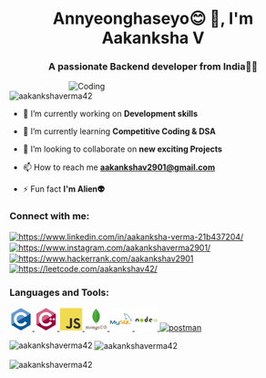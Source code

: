 <h1 align="center">Annyeonghaseyo😊 👋, I'm Aakanksha V</h1>
<h3 align="center">A passionate Backend developer from India👩‍💻</h3>
<img align="right" alt="Coding" width="400" src="https://images.huffingtonpost.com/2015-09-14-1442203450-2596369-thisprogrammer-thumb.jpeg">
<p align="left"> <img src="https://komarev.com/ghpvc/?username=aakankshaverma42&label=Profile%20views&color=0e75b6&style=flat" alt="aakankshaverma42" /> </p>

- 🔭 I’m currently working on **Development skills**

- 🌱 I’m currently learning **Competitive Coding & DSA**

- 👯 I’m looking to collaborate on **new exciting Projects**

- 📫 How to reach me **aakankshav2901@gmail.com**

- ⚡ Fun fact **I'm Alien👽**

<h3 align="left">Connect with me:</h3>
<p align="left">
<a href="https://linkedin.com/in/https://www.linkedin.com/in/aakanksha-verma-21b437204/" target="blank"><img align="center" src="https://raw.githubusercontent.com/rahuldkjain/github-profile-readme-generator/master/src/images/icons/Social/linked-in-alt.svg" alt="https://www.linkedin.com/in/aakanksha-verma-21b437204/" height="30" width="40" /></a>
<a href="https://instagram.com/https://www.instagram.com/aakankshaverma2901/" target="blank"><img align="center" src="https://raw.githubusercontent.com/rahuldkjain/github-profile-readme-generator/master/src/images/icons/Social/instagram.svg" alt="https://www.instagram.com/aakankshaverma2901/" height="30" width="40" /></a>
<a href="https://www.hackerrank.com/https://www.hackerrank.com/aakankshav2901" target="blank"><img align="center" src="https://raw.githubusercontent.com/rahuldkjain/github-profile-readme-generator/master/src/images/icons/Social/hackerrank.svg" alt="https://www.hackerrank.com/aakankshav2901" height="30" width="40" /></a>
<a href="https://www.leetcode.com/https://leetcode.com/aakankshav42/" target="blank"><img align="center" src="https://raw.githubusercontent.com/rahuldkjain/github-profile-readme-generator/master/src/images/icons/Social/leet-code.svg" alt="https://leetcode.com/aakankshav42/" height="30" width="40" /></a>
</p>

<h3 align="left">Languages and Tools:</h3>
<p align="left"> <a href="https://www.cprogramming.com/" target="_blank" rel="noreferrer"> <img src="https://raw.githubusercontent.com/devicons/devicon/master/icons/c/c-original.svg" alt="c" width="40" height="40"/> </a> <a href="https://www.w3schools.com/cpp/" target="_blank" rel="noreferrer"> <img src="https://raw.githubusercontent.com/devicons/devicon/master/icons/cplusplus/cplusplus-original.svg" alt="cplusplus" width="40" height="40"/> </a> <a href="https://developer.mozilla.org/en-US/docs/Web/JavaScript" target="_blank" rel="noreferrer"> <img src="https://raw.githubusercontent.com/devicons/devicon/master/icons/javascript/javascript-original.svg" alt="javascript" width="40" height="40"/> </a> <a href="https://www.mongodb.com/" target="_blank" rel="noreferrer"> <img src="https://raw.githubusercontent.com/devicons/devicon/master/icons/mongodb/mongodb-original-wordmark.svg" alt="mongodb" width="40" height="40"/> </a> <a href="https://www.mysql.com/" target="_blank" rel="noreferrer"> <img src="https://raw.githubusercontent.com/devicons/devicon/master/icons/mysql/mysql-original-wordmark.svg" alt="mysql" width="40" height="40"/> </a> <a href="https://nodejs.org" target="_blank" rel="noreferrer"> <img src="https://raw.githubusercontent.com/devicons/devicon/master/icons/nodejs/nodejs-original-wordmark.svg" alt="nodejs" width="40" height="40"/> </a> <a href="https://postman.com" target="_blank" rel="noreferrer"> <img src="https://www.vectorlogo.zone/logos/getpostman/getpostman-icon.svg" alt="postman" width="40" height="40"/> </a> </p>

<p><img align="left" src="https://github-readme-stats.vercel.app/api/top-langs?username=aakankshaverma42&show_icons=true&locale=en&layout=compact" alt="aakankshaverma42" /></p>

<p>&nbsp;<img align="center" src="https://github-readme-stats.vercel.app/api?username=aakankshaverma42&show_icons=true&locale=en" alt="aakankshaverma42" /></p>

<p><img align="center" src="https://github-readme-streak-stats.herokuapp.com/?user=aakankshaverma42&" alt="aakankshaverma42" /></p>
